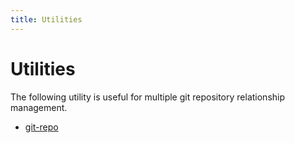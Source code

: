 ```yaml
---
title: Utilities
---
```


# Utilities

The following utility is useful for multiple git repository relationship
management.

* [git-repo](development/git-repo/docs/index.md)
